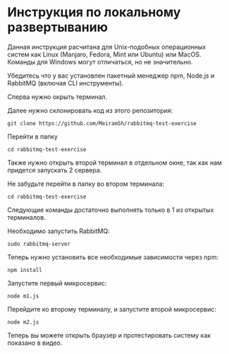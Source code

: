 # Инструкция по локальному развертыванию

Данная инструкция расчитана для Unix-подобных операционных систем как Linux (Manjaro, Fedora, Mint или Ubuntu) или MacOS. Команды для Windows могут отличаться, но не значительно.

Убедитесь что у вас установлен пакетный менеджер npm, Node.js и RabbitMQ (включая CLI инструменты).

Сперва нужно окрыть терминал.

Далее нужно склонировать код из этого репозитория:
```
git clone https://github.com/MeiramSh/rabbitmq-test-exercise
```

Перейти в папку
```
cd rabbitmq-test-exercise
```

Также нужно открыть второй терминал в отдельном окне, так как нам придется запускать 2 сервера.

Не забудьте перейти в папку во втором терминала:
```
cd rabbitmq-test-exercise
```

Следующие команды достаточно выполнять только в 1 из открытых терминалов.

Необходимо запустить RabbitMQ:
```
sudo rabbitmq-server
```

Теперь нужно установить все необходимые зависимости через npm:
```
npm install
```

Запустите первый микросервис:
```
node m1.js
```

Перейдите ко второму терминалу, и запустите второй микросервис:
```
node m2.js
```

Теперь вы можете открыть браузер и протестировать систему как показано в видео.
